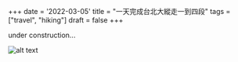+++
date = '2022-03-05'
title = "一天完成台北大縱走一到四段"
tags = ["travel", "hiking"]
draft = false
+++

under construction...

![alt text](/images/exploration/IMG_1342.jpeg)
